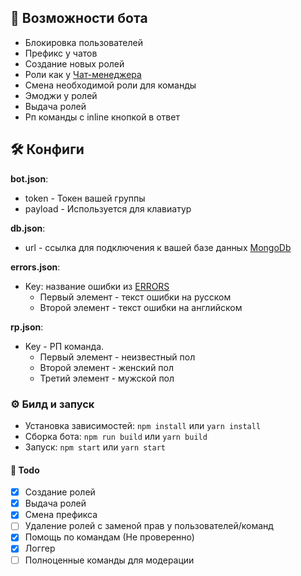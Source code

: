 ## 🐛 Возможности бота
* Блокировка пользователей
* Префикс у чатов
* Создание новых ролей
* Роли как у [Чат-менеджера](https://vk.com/cm)
* Смена необходимой роли для команды
* Эмоджи у ролей
* Выдача ролей
* Рп команды с inline кнопкой в ответ

## 🛠️ Конфиги

**bot.json**:
* token - Токен вашей группы
* payload - Используется для клавиатур

**db.json**:
* url - ссылка для подключения к вашей базе данных [MongoDb](https://www.mongodb.com)

**errors.json**:
* Key: название ошибки из [ERRORS](https://github.com/SimidzuAy/IdkBotForVk/blob/master/src/types.ts#L5)
    * Первый элемент - текст ошибки на русском
    * Второй элемент - текст ошибки на английском
    
**rp.json**:
* Key - РП команда.
    * Первый элемент - неизвестный пол
    * Второй элемент - женский пол
    * Третий элемент - мужской пол
    
### ⚙️ Билд и запуск

* Установка зависимостей: `npm install` или `yarn install`
* Сборка бота: `npm run build` или `yarn build`
* Запуск: `npm start` или `yarn start`


#### 🚩 Todo

- [x] Создание ролей
- [x] Выдача ролей
- [x] Смена префикса
- [ ] Удаление ролей с заменой прав у пользователей/команд
- [x] Помощь по командам (Не проверенно)
- [x] Логгер
- [ ] Полноценные команды для модерации
